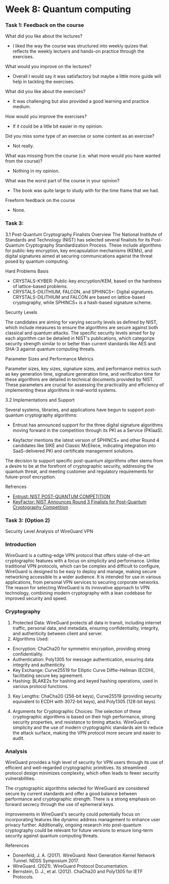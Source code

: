 # Week 8: Quantum computing
### Task 1: Feedback on the course

What did you like about the lectures?

- I liked the way the course was structured into weekly quizes that reflects the weekly lectuers and hands-on practice through the exercises.
  
What would you improve on the lectures?

- Overall I would say it was satisfactory but maybe a little more guide will help in tackling the exercises.
  
What did you like about the exercises?

- It was challenging but also provided a good learning and practice medium.
  
How would you improve the exercises?

- If it could be a litlle bit easier in my opinion.
  
Did you miss some type of an exercise or some content as an exercise?

- Not really.
  
What was missing from the course (i.e. what more would you have wanted from the course)?

- Nothing in my opinion.
  
What was the worst part of the course in your opinion?

- The book was quite large to study with for the time frame that we had.
  
Freeform feedback on the course

- None.

### Task 3:

3.1 Post-Quantum Cryptography Finalists Overview
The National Institute of Standards and Technology (NIST) has selected several finalists for its Post-Quantum Cryptography Standardization Process. These include algorithms for public-key encryption, key encapsulation mechanisms (KEMs), and digital signatures aimed at securing communications against the threat posed by quantum computing.

Hard Problems Basis

- CRYSTALS-KYBER: Public-key encryption/KEM, based on the hardness of lattice-based problems.
- CRYSTALS-DILITHIUM, FALCON, and SPHINCS+: Digital signatures. CRYSTALS-DILITHIUM and FALCON are based on lattice-based cryptography, while SPHINCS+ is a hash-based signature scheme.

Security Levels

The candidates are aiming for varying security levels as defined by NIST, which include measures to ensure the algorithms are secure against both classical and quantum attacks. The specific security levels aimed for by each algorithm can be detailed in NIST's publications, which categorize security strength similar to or better than current standards like AES and SHA-3 against quantum computing threats.

Parameter Sizes and Performance Metrics

Parameter sizes, key sizes, signature sizes, and performance metrics such as key generation time, signature generation time, and verification time for these algorithms are detailed in technical documents provided by NIST. These parameters are crucial for assessing the practicality and efficiency of implementing these algorithms in real-world systems.

3.2 Implementations and Support

Several systems, libraries, and applications have begun to support post-quantum cryptography algorithms:

- Entrust has announced support for the three digital signature algorithms moving forward in the competition through its PKI as a Service (PKIaaS)​​.

- Keyfactor mentions the latest version of SPHINCS+ and other Round 4 candidates like SIKE and Classic McEliece, indicating integration into SaaS-delivered PKI and certificate management solutions​​.

The decision to support specific post-quantum algorithms often stems from a desire to be at the forefront of cryptographic security, addressing the quantum threat, and meeting customer and regulatory requirements for future-proof encryption.

Refrences
- [Entrust: NIST POST-QUANTUM COMPETITION](https://www.entrust.com/blog/2022/08/nist-post-quantum-competition-and-the-round-3-finalists-are/)
- [KeyFactor: NIST Announces Round 3 Finalists for Post-Quantum Cryptography Competition](https://www.keyfactor.com/blog/nist-announces-round-3-finalists-for-post-quantum-cryptography-competition/)

### Task 3: (Option 2)
Security Level Analysis of WireGuard VPN

### Introduction

WireGuard is a cutting-edge VPN protocol that offers state-of-the-art cryptographic features with a focus on simplicity and performance. Unlike traditional VPN protocols, which can be complex and difficult to configure, WireGuard is designed to be easy to deploy and manage, making secure networking accessible to a wider audience. It is intended for use in various applications, from personal VPN services to securing corporate networks. The reason for selecting WireGuard is its innovative approach to VPN technology, combining modern cryptography with a lean codebase for improved security and speed.

### Cryptography

1. Protected Data: WireGuard protects all data in transit, including internet traffic, personal data, and metadata, ensuring confidentiality, integrity, and authenticity between client and server.
2. Algorithms Used:
  
- Encryption: ChaCha20 for symmetric encryption, providing strong confidentiality.
- Authentication: Poly1305 for message authentication, ensuring data integrity and authenticity.
- Key Exchange: Curve25519 for Elliptic Curve Diffie-Hellman (ECDH), facilitating secure key agreement.
- Hashing: BLAKE2s for hashing and keyed hashing operations, used in various protocol functions.
  
3. Key Lengths: ChaCha20 (256-bit keys), Curve25519 (providing security equivalent to ECDH with 3072-bit keys), and Poly1305 (128-bit keys).

4. Arguments for Cryptographic Choices: The selection of these cryptographic algorithms is based on their high performance, strong security properties, and resistance to timing attacks. WireGuard's simplicity and the use of modern cryptographic standards aim to reduce the attack surface, making the VPN protocol more secure and easier to audit.

### Analysis

WireGuard provides a high level of security for VPN users through its use of efficient and well-regarded cryptographic primitives. Its streamlined protocol design minimizes complexity, which often leads to fewer security vulnerabilities.

The cryptographic algorithms selected for WireGuard are considered secure by current standards and offer a good balance between performance and cryptographic strength. There is a strong emphasis on forward secrecy through the use of ephemeral keys.

Improvements in WireGuard's security could potentially focus on incorporating features like dynamic address management to enhance user privacy further. Additionally, ongoing research into post-quantum cryptography could be relevant for future versions to ensure long-term security against quantum computing threats.

References
- Donenfeld, J. A. (2017). WireGuard: Next Generation Kernel Network Tunnel. NDSS Symposium 2017.
- WireGuard. (2021). WireGuard Protocol Documentation.
- Bernstein, D. J., et al. (2012). ChaCha20 and Poly1305 for IETF Protocols.
